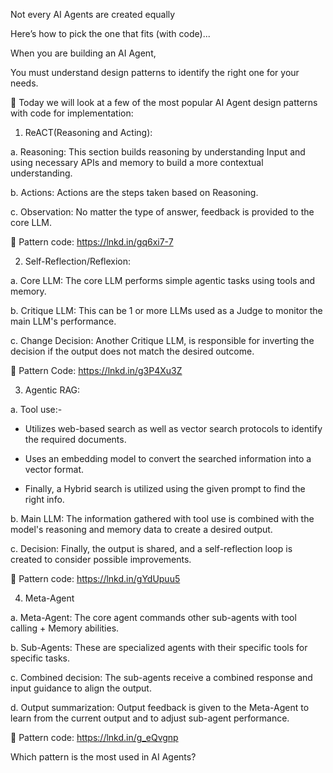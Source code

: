 Not every AI Agents are created equally

Here’s how to pick the one that fits (with code)...

When you are building an AI Agent,

You must understand design patterns to identify the right one for your needs.

📌 Today we will look at a few of the most popular AI Agent design patterns with code for implementation: 

1. ReACT(Reasoning and Acting):

a. Reasoning: This section builds reasoning by understanding Input and using necessary APIs and memory to build a more contextual understanding.

b. Actions: Actions are the steps taken based on Reasoning.

c. Observation: No matter the type of answer, feedback is provided to the core LLM.

📌 Pattern code: https://lnkd.in/gq6xi7-7

2. Self-Reflection/Reflexion:

a. Core LLM: The core LLM performs simple agentic tasks using tools and memory.

b. Critique LLM: This can be 1 or more LLMs used as a Judge to monitor the main LLM's performance.

c. Change Decision: Another Critique LLM, is responsible for inverting the decision if the output does not match the desired outcome. 

📌 Pattern Code: https://lnkd.in/g3P4Xu3Z

3. Agentic RAG:

a. Tool use:-

- Utilizes web-based search as well as vector search protocols to identify the required documents.

- Uses an embedding model to convert the searched information into a vector format.

- Finally, a Hybrid search is utilized using the given prompt to find the right info.

b. Main LLM: The information gathered with tool use is combined with the model's reasoning and memory data to create a desired output.

c. Decision: Finally, the output is shared, and a self-reflection loop is created to consider possible improvements.

📌 Pattern code: https://lnkd.in/gYdUpuu5

4. Meta-Agent

a. Meta-Agent: The core agent commands other sub-agents with tool calling + Memory abilities.

b. Sub-Agents: These are specialized agents with their specific tools for specific tasks.

c. Combined decision: The sub-agents receive a combined response and input guidance to align the output.

d. Output summarization: Output feedback is given to the Meta-Agent to learn from the current output and to adjust sub-agent performance.

📌 Pattern code: https://lnkd.in/g_eQvgnp

Which pattern is the most used in AI Agents?